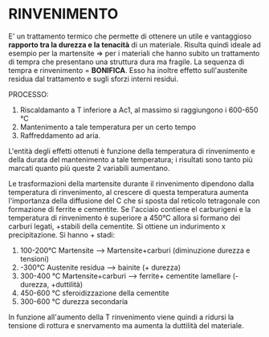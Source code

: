 # RINVENIMENTO

E' un trattamento termico che permette di ottenere un utile e vantaggioso **rapporto tra la durezza e la tenacità** di un materiale. Risulta quindi ideale ad esempio per la martensite => per i materiali che hanno subito un trattamento di tempra che presentano una struttura dura ma fragile. La sequenza di tempra e rinvenimento = **BONIFICA**.
Esso ha inoltre effetto sull'austenite residua dal trattamento e sugli sforzi interni residui.

PROCESSO:
1. Riscaldamanto a T inferiore a Ac1, al massimo si raggiungono i 600-650 °C
2. Mantenimento a tale temperatura per un certo tempo
3. Raffreddamento ad aria.

L'entità degli effetti ottenuti è funzione della temperatura di rinvenimento e della durata del mantenimento a tale temperatura; i risultati sono tanto più marcati quanto più queste 2 variabili aumentano.

Le trasformazioni della martensite durante il rinvenimento dipendono dalla temperatura di rinvenimento, al crescere di questa temperatura aumenta l'importanza della diffusione del C che si sposta dal reticolo tetragonale con formazione di ferrite e cementite. Se l'acciaio contiene el carburigeni e la temperatura di rinvenimento è superiore a 450°C allora si formano dei carburi legati, +stabili della cementite. Si ottiene un indurimento x precipitazione. Si hanno + stadi:

1. 100-200°C Martensite --> Martensite+carburi (diminuzione durezza e tensioni)
2. -300°C Austenite residua --> bainite (+ durezza)
3. 300-400 °C Martensite+carburi --> ferrite+ cementite lamellare (-durezza, +duttilità)
4. 450-600 °C sferoidizzazione della cementite
5. 300-600 °C durezza secondaria

In funzione all'aumento della T rinvenimento viene quindi a ridursi la tensione di rottura e snervamento ma aumenta la duttilità del materiale.
